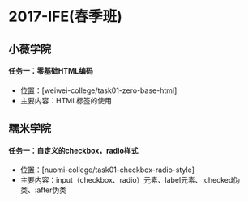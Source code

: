 2017-IFE(春季班)
===============

## 小薇学院

#### 任务一：零基础HTML编码

* 位置：[weiwei-college/task01-zero-base-html]
* 主要内容：HTML标签的使用

## 糯米学院

#### 任务一：自定义的checkbox，radio样式

* 位置：[nuomi-college/task01-checkbox-radio-style]
* 主要内容：input（checkbox、radio）元素、label元素、:checked伪类、:after伪类